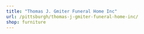 ```yaml
---
title: "Thomas J. Gmiter Funeral Home Inc"
url: /pittsburgh/thomas-j-gmiter-funeral-home-inc/
shop: furniture
---
```

